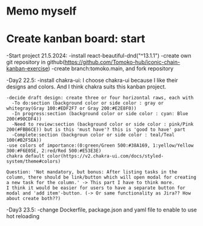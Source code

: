 # Memo myself

# Create kanban board: start

-Start project 21.5.2024:
    -install react-beautiful-dnd("^13.1.1")
    -create own git repository in github(https://github.com/Tomoko-hub/iconic-chain-kanban-exercise)
    -create branch:tomoko.main, and fork repository

-Day2 22.5: 
    -install chakra-ui: I choose chakra-ui because I like their designs and colors. And I think chakra suits this kanban project.

    -decide draft design: create three or four horizontal raws, each with
      -To do:section (background color or side color : gray or whitegray(Gray 100:#EDF2F7 or Gray 200:#E2E8F0))
      -In progress:section (background color or side color : cyan: Blue 200(#90CDF4))
      -Need to review:section (background color or side color : pink/Pink 200(#FBB6CE)) but is this 'must have'? this is 'good to have' part
      -Complete:section (backgroun color or side color : teal/Teal 100(#B2F5EA))
    -use colors of importance:(0:green/Green 500:#38A169, 1:yellow/Yellow 300:#F6E05E, 2:red/Red 500:#E53E3E)
    chakra default color(https://v2.chakra-ui.com/docs/styled-system/theme#colors)

    Question: 'Not mandatory, but bonus: After listing tasks in the column, there should be link/button which will open modal for creating a new task for the column.' -> This part I have to think more. 
    I think it would be easier for users to have a separate button for modal and 'add item'-button. (-> Or same functionality as Jira?? How about create both??)

-Day3 23.5:
  -change Dockerfile, package.json and yaml file to enable to use hot reloading